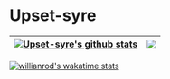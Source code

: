 # Upset-syre

| <a href="https://github.com/Upset-syre/Upset-syre"><img align="center" src="https://github-readme-stats.vercel.app/api?username=Upset-syre&show_icons=true&include_all_commits=true&theme=dark&hide_border=true" alt="Upset-syre's github stats" /></a> | <a href="https://github.com/Upset-syre/Upset-syre"><img align="center" src="https://github-readme-stats.vercel.app/api/top-langs/?username=Upset-syre&layout=compact&theme=dark&hide_border=true" /></a> |
| ------------- | ------------- |

[![willianrod's wakatime stats](https://github-readme-stats.vercel.app/api/wakatime?username=Upset-syre&theme=dark)](https://wakatime.com/@Upset-syre)
